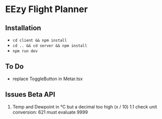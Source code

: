 # EEzy Flight Planner

## Installation

- `cd client && npm install`
- `cd .. && cd server && npm install`
- `npm run dev`

## To Do

- replace ToggleButton in Metar.tsx

## Issues Beta API

1. Temp and Dewpoint in °C but a decimal too high (x / 10)
   1.1 check unit conversion: 621 must evaluate 9999
